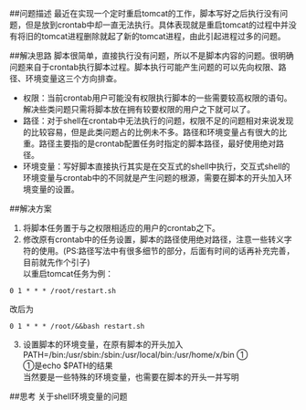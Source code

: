 ##问题描述
最近在实现一个定时重启tomcat的工作，脚本写好之后执行没有问题，但是放到crontab中却一直无法执行。具体表现就是重启tomcat的过程中并没有将旧的tomcat进程删除就起了新的tomcat进程，由此引起进程过多的问题。

##解决思路
脚本很简单，直接执行没有问题，所以不是脚本内容的问题。很明确问题来自于crontab执行脚本过程。脚本执行可能产生问题的可以先向权限、路径、环境变量这三个方向排查。

- 权限：当前crontab用户可能没有权限执行脚本的一些需要较高权限的语句。解决些类问题只需将脚本放在拥有较要权限的用户之下就可以了。
- 路径：对于shell在crontab中无法执行的问题，权限不足的问题相对来说发现的比较容易，但是此类问题占的比例未不多。路径和环境变量占有很大的比重。路径主要指的是crontab配置任务时指定的脚本路径，最好使用绝对路径。
- 环境变量：写好脚本直接执行其实是在交互式的shell中执行，交互式shell的环境变量与crontab中的不同就是产生问题的根源，需要在脚本的开头加入环境变量的设置。

##解决方案
1. 将脚本任务置于与之权限相适应的用户的crontab之下。
2. 修改原有crontab中的任务设置，脚本的路径使用绝对路径，注意一些转义字符的使用。(PS:路径写法中有很多细节的部分，后面有时间的话再补充完善，目前就先作个引子)   
以重启tomcat任务为例：  
```
0 1 * * * /root/restart.sh
```  
改后为  
```
0 1 * * * /root/&&bash restart.sh
```
3. 设置脚本的环境变量，在原有脚本的开头加入  
PATH=/bin:/usr/sbin:/sbin:/usr/local/bin:/usr/home/x/bin ①  
①是echo $PATH的结果  
当然要是一些特殊的环境变量，也需要在脚本的开头一并写明

##思考
关于shell环境变量的问题  

